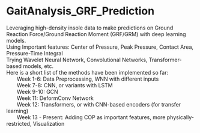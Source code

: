 # GaitAnalysis_GRF_Prediction
Leveraging high-density insole data to make predictions on Ground Reaction Force/Ground Reaction Moment (GRF/GRM) with deep learning models.  
Using Important features: Center of Pressure, Peak Pressure, Contact Area, Pressure-Time Integral  
Trying Wavelet Neural Network, Convolutional Networks, Transformer-based models, etc.  
Here is a short list of the methods have been implemented so far:  
&emsp;&emsp;Week 1-6: Data Preprocessing, WNN with different inputs  
&emsp;&emsp;Week 7-8: CNN, or variants with LSTM  
&emsp;&emsp;Week 9-10: GCN  
&emsp;&emsp;Week 11: DeformConv Network  
&emsp;&emsp;Week 12: Transformers, or with CNN-based encoders (for transfer learning)  
&emsp;&emsp;Week 13 - Present: Adding COP as important features, more physically-restricted, Visualization  
